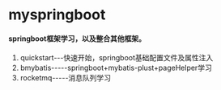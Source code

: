 # myspringboot

#### springboot框架学习，以及整合其他框架。
1. quickstart---快速开始，springboot基础配置文件及属性注入
2. bmybatis-----springboot+mybatis-plust+pageHelper学习
3. rocketmq-----消息队列学习
